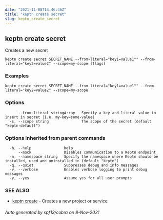 ```yaml
---
date: "2021-11-08T13:46:46Z"
title: "keptn create secret"
slug: keptn_create_secret
---
```

## keptn create secret

Creates a new secret

```
keptn create secret SECRET_NAME --from-literal="key1=value1"" --from-literal="key2=value2" --scope=my-scope [flags]
```

### Examples

```
keptn create secret SECRET_NAME --from-literal="key1=value1"" --from-literal="key2=value2" --scope=my-scope
```

### Options

```
      --from-literal stringArray   Specify a key and literal value to insert in secret (i.e. my-key=some-value)
  -s, --scope string               The scope of the secret (default "keptn-default")
```

### Options inherited from parent commands

```
  -h, --help               help
      --mock               Disables communication to a Keptn endpoint
  -n, --namespace string   Specify the namespace where Keptn should be installed, used and uninstalled in (default "keptn")
  -q, --quiet              Suppresses debug and info messages
  -v, --verbose            Enables verbose logging to print debug messages
  -y, --yes                Assume yes for all user prompts
```

### SEE ALSO

* [keptn create](../keptn_create/)	 - Creates a new project or service

###### Auto generated by spf13/cobra on 8-Nov-2021
